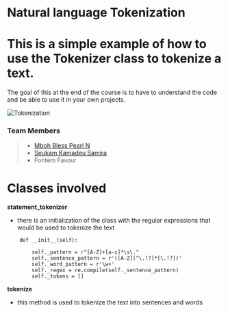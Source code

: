 # Natural language Tokenization 
#
# This is a simple example of how to use the Tokenizer class to tokenize a text.
 The goal of this at the end of the course is to have to understand the code and be able to use it in your own projects.
<!-- image describing tokenization -->
![Tokenization](https://media.geeksforgeeks.org/wp-content/uploads/20190301115936/lexical.png)

### Team Members
>+ [Mboh Bless Pearl N](https://www.github.com/MbohBless)
>+ [Seukam Kamadeu Samira]()
>+ Fontem Favour

# Classes involved 
**statement_tokenizer**
  * there is an initialization of the class with the regular expressions that would be used to tokenize the text

```
    def __init__(self):
     
        self._pattern = r"[A-Z]+[a-z]*\s\."
        self._sentence_pattern = r'([A-Z][^\.!?]*[\.!?])'
        self._word_pattern = r'\w+'
        self._regex = re.compile(self._sentence_pattern)
        self._tokens = []
```
**tokenize**
  * this method is used to tokenize the text into sentences and words